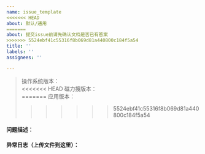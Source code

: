 ```yaml
---
name: issue_template
<<<<<<< HEAD
about: 默认/通用
=======
about: 提交issue前请先确认文档是否已有答案
>>>>>>> 5524ebf41c55316f8b069d81a440800c184f5a54
title: ''
labels: ''
assignees: ''

---
```


>操作系统版本：  
<<<<<<< HEAD
>磁力搜版本：  
=======
>应用版本：  
>>>>>>> 5524ebf41c55316f8b069d81a440800c184f5a54

#### 问题描述：


#### 异常日志（上传文件到这里）：
```

```
